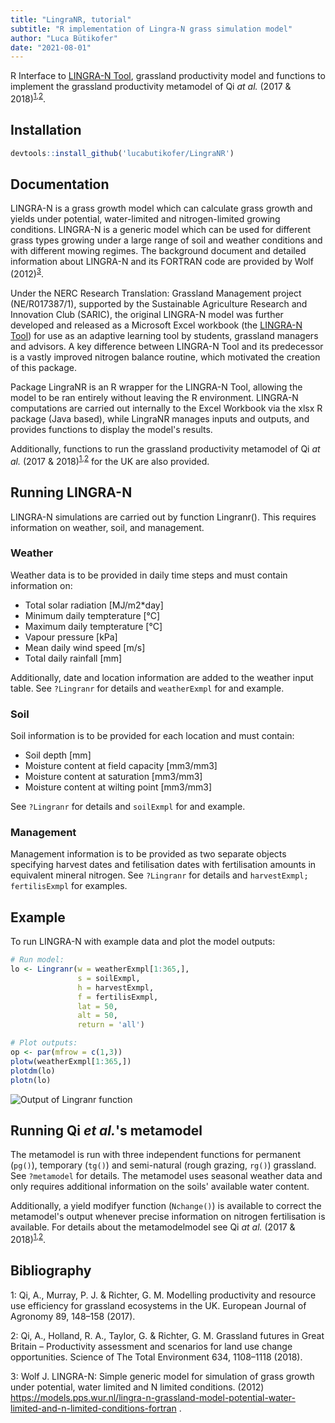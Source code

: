 ```yaml
---
title: "LingraNR, tutorial"
subtitle: "R implementation of Lingra-N grass simulation model"
author: "Luca Bütikofer"
date: "2021-08-01"
---
```


R Interface to [LINGRA-N Tool](https://widgets.figshare.com/articles/11359613/embed?show_title=1), grassland productivity model and functions to implement the grassland productivity metamodel of Qi <i>at al.</i> (2017 & 2018)<sup>[1](#foot1),[2](#foot1)</sup>.



## Installation
```R
devtools::install_github('lucabutikofer/LingraNR')
```


## Documentation

LINGRA-N  is a  grass growth model which can calculate grass growth and yields under potential, water-limited and nitrogen-limited growing conditions. LINGRA-N is a generic model which can be used for different grass types growing under a large range of soil and weather conditions and with different mowing regimes. The background document and detailed information about LINGRA-N and its FORTRAN code are provided by Wolf (2012)<sup>[3](#footn3)</sup>.

Under the NERC Research Translation: Grassland Management project (NE/R017387/1), supported by the Sustainable Agriculture Research and Innovation Club (SARIC), the original LINGRA-N model was further developed and released as a Microsoft Excel workbook (the [LINGRA-N Tool](https://widgets.figshare.com/articles/11359613/embed?show_title=1)) for use as an adaptive learning tool by students, grassland managers and advisors. A key difference between LINGRA-N Tool and its predecessor is a vastly improved nitrogen balance routine, which motivated the creation of this package.

Package LingraNR is an R wrapper for the LINGRA-N Tool, allowing the model to be ran entirely without leaving the R environment. LINGRA-N computations are carried out internally to the Excel Workbook via the xlsx R package (Java based), while LingraNR manages inputs and outputs, and provides functions to display the model's results.

Additionally, functions to run the grassland productivity metamodel of Qi <i>at al.</i> (2017 & 2018)<sup>[1](#foot1),[2](#foot1)</sup> for the UK are also provided.

## Running LINGRA-N

LINGRA-N simulations are carried out by function Lingranr(). This requires information on weather, soil, and management.

### Weather
Weather data is to be provided in daily time steps and must contain information on:

  * Total solar radiation [MJ/m2*day]
  * Minimum daily tempterature [°C]
  * Maximum daily tempterature [°C]
  * Vapour pressure [kPa]
  * Mean daily wind speed [m/s]
  * Total daily rainfall [mm]

Additionally, date and location information are added to the weather input table. See `?Lingranr` for details and `weatherExmpl` for and example.

### Soil
Soil information is to be provided for each location and must contain:

  * Soil depth [mm]
  * Moisture content at field capacity [mm3/mm3]
  * Moisture content at saturation [mm3/mm3]
  * Moisture content at wilting point [mm3/mm3]

See `?Lingranr` for details and `soilExmpl` for and example.

### Management
Management information is to be provided as two separate objects specifying harvest dates and fetilisation dates with fertilisation amounts in equivalent mineral nitrogen.
See `?Lingranr` for details and `harvestExmpl; fertilisExmpl` for examples.

## Example
To run LINGRA-N with example data and plot the model outputs:

```R
# Run model:
lo <- Lingranr(w = weatherExmpl[1:365,],
               s = soilExmpl,
               h = harvestExmpl,
               f = fertilisExmpl,
               lat = 50,
               alt = 50,
               return = 'all')

# Plot outputs:
op <- par(mfrow = c(1,3))
plotw(weatherExmpl[1:365,])
plotdm(lo)
plotn(lo)
```
![][lingraOutpu1]


## Running Qi <i>et al.</i>'s metamodel

The metamodel is run with three independent functions for permanent (`pg()`), temporary (`tg()`) and semi-natural (rough grazing, `rg()`) grassland. See `?metamodel` for details. The metamodel uses seasonal weather data and only requires additional information on the soils' available water content.

Additionally, a yield modifyer function (`Nchange()`) is available to correct the metamodel's output whenever precise information on nitrogen fertilisation is available. For details about the metamodelmodel see Qi <i>at al.</i> (2017 & 2018)<sup>[1](#foot1),[2](#foot1)</sup>.


## Bibliography

<a name="footn1">1</a>: Qi, A., Murray, P. J. & Richter, G. M. Modelling productivity and resource use efficiency for grassland ecosystems in the UK. European Journal of Agronomy 89, 148–158 (2017).

<a name="footn2">2</a>: Qi, A., Holland, R. A., Taylor, G. & Richter, G. M. Grassland futures in Great Britain – Productivity assessment and scenarios for land use change opportunities. Science of The Total Environment 634, 1108–1118 (2018).

<a name="footn3">3</a>: Wolf J. LINGRA-N: Simple generic model for simulation of grass growth under potential,
water limited and N limited conditions. (2012) https://models.pps.wur.nl/lingra-n-grassland-model-potential-water-limited-and-n-limited-conditions-fortran .

[lingraOutpu1]: https://raw.githubusercontent.com/lucabutikofer/LingraNR/master/man/figures/LingranrOutput.png "Output of Lingranr function"

